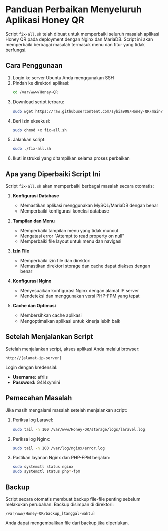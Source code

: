 # Panduan Perbaikan Menyeluruh Aplikasi Honey QR

Script `fix-all.sh` telah dibuat untuk memperbaiki seluruh masalah aplikasi Honey QR pada deployment dengan Nginx dan MariaDB. Script ini akan memperbaiki berbagai masalah termasuk menu dan fitur yang tidak berfungsi.

## Cara Penggunaan

1. Login ke server Ubuntu Anda menggunakan SSH
2. Pindah ke direktori aplikasi:
   ```bash
   cd /var/www/Honey-QR
   ```
3. Download script terbaru:
   ```bash
   sudo wget https://raw.githubusercontent.com/sybia908/Honey-QR/main/fix-all.sh
   ```
4. Beri izin eksekusi:
   ```bash
   sudo chmod +x fix-all.sh
   ```
5. Jalankan script:
   ```bash
   sudo ./fix-all.sh
   ```
6. Ikuti instruksi yang ditampilkan selama proses perbaikan

## Apa yang Diperbaiki Script Ini

Script `fix-all.sh` akan memperbaiki berbagai masalah secara otomatis:

1. **Konfigurasi Database**
   - Memastikan aplikasi menggunakan MySQL/MariaDB dengan benar
   - Memperbaiki konfigurasi koneksi database

2. **Tampilan dan Menu**
   - Memperbaiki tampilan menu yang tidak muncul
   - Mengatasi error "Attempt to read property on null"
   - Memperbaiki file layout untuk menu dan navigasi

3. **Izin File**
   - Memperbaiki izin file dan direktori
   - Memastikan direktori storage dan cache dapat diakses dengan benar

4. **Konfigurasi Nginx**
   - Menyesuaikan konfigurasi Nginx dengan alamat IP server
   - Mendeteksi dan menggunakan versi PHP-FPM yang tepat

5. **Cache dan Optimasi**
   - Membersihkan cache aplikasi
   - Mengoptimalkan aplikasi untuk kinerja lebih baik

## Setelah Menjalankan Script

Setelah menjalankan script, akses aplikasi Anda melalui browser:
```
http://[alamat-ip-server]
```

Login dengan kredensial:
- **Username:** afrils
- **Password:** G4l4xymini

## Pemecahan Masalah

Jika masih mengalami masalah setelah menjalankan script:

1. Periksa log Laravel:
   ```bash
   sudo tail -n 100 /var/www/Honey-QR/storage/logs/laravel.log
   ```

2. Periksa log Nginx:
   ```bash
   sudo tail -n 100 /var/log/nginx/error.log
   ```

3. Pastikan layanan Nginx dan PHP-FPM berjalan:
   ```bash
   sudo systemctl status nginx
   sudo systemctl status php*-fpm
   ```

## Backup

Script secara otomatis membuat backup file-file penting sebelum melakukan perubahan. Backup disimpan di direktori:
```
/var/www/Honey-QR/backup_[tanggal-waktu]
```

Anda dapat mengembalikan file dari backup jika diperlukan.

